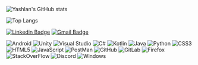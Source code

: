 ![Yashlan's GitHub stats](https://github-readme-stats.vercel.app/api?username=yashlan&show_icons=true&theme=algolia)

![Top Langs](https://github-readme-stats.vercel.app/api/top-langs/?username=yashlan&hide=TeX&layout=compact)

<!--START_SECTION:waka-->
<!--END_SECTION:waka-->
[![Linkedin Badge](https://img.shields.io/badge/-yashlan-blue?style=plastic&logo=Linkedin&logoColor=white&link=https://www.linkedin.com/in/yashlan/)](https://www.linkedin.com/in/yashlan/)
[![Gmail Badge](https://img.shields.io/badge/-yashlan007@gmail.com-c14438?style=plastic&logo=Gmail&logoColor=white&link=mailto:yashlan007@gmail.com)](mailto:yashlan007@gmail.com)

![Android](https://img.shields.io/badge/Android%20Studio-black?style=plastic&logo=android-studio)
![Unity](https://img.shields.io/badge/Unity-black?style=plastic&logo=Unity)
![Visual Studio](https://img.shields.io/badge/Visual%20Studio-black?style=plastic&logo=visual-studio)
![C#](https://img.shields.io/badge/-c%23-black?style=plastic&logo=c-sharp)
![Kotlin](https://img.shields.io/badge/-kotlin-black?style=plastic&logo=kotlin)
![Java](https://img.shields.io/badge/-java-black?style=plastic&logo=java)
![Python](https://img.shields.io/badge/-Python-black?style=plastic&logo=Python)
![CSS3](https://img.shields.io/badge/-CSS3-black?style=plastic&logo=css3)
![HTML5](https://img.shields.io/badge/-HTML5-black?style=plastic&logo=html5&logoColor=white)
![JavaScript](https://img.shields.io/badge/-JavaScript-black?style=plastic&logo=javascript)
![PostMan](https://img.shields.io/badge/Postman-black?style=flat-square&logo=postman)
![GitHub](https://img.shields.io/badge/-GitHub-black?style=plastic&logo=github)
![GitLab](https://img.shields.io/badge/-GitLab-black?style=plastic&logo=gitlab)
![Firefox](https://img.shields.io/badge/-firefox-black?style=plastic&logo=firefox)
![StackOverFlow](https://img.shields.io/badge/-stackoverflow-black?style=plastic&logo=stackoverflow)
![Discord](https://img.shields.io/badge/Discord-black?style=flat-square&logo=discord)
![Windows](https://img.shields.io/badge/windows-black?style=plastic&logo=windows)
